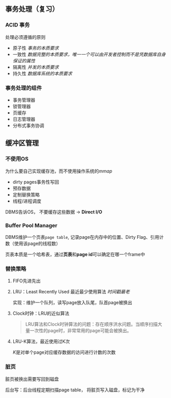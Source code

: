 ## 事务处理（复习）

### ACID 事务

处理必须遵循的原则

- 原子性 *事务的本质要求*
- 一致性 *数据完整的本质要求，唯一一个可以由开发者控制而不是凭数据库自身保证的属性*
- 隔离性 *并发的本质要求*
- 持久性 *数据库系统的本质要求*

### 事务处理的组件

- 事务管理器
- 锁管理器
- 页缓存
- 日志管理器
- 分布式事务协调

## 缓冲区管理

### 不使用OS

为什么要自己实现缓存池，而不使用操作系统的$mmap$

- dirty pages事务性写回
- 预存数据
- 定制替换策略
- 线程/进程调度

DBMS告诉OS， 不要缓存这些数据 -> **Direct I/O**

### Buffer Pool Manager

DBMS维护一个页表`page table`, 记录page在内存中的位置、Dirty Flag、引用计数（使用该page的线程数）

页表本质是一个哈希表，通过**页表**和**page id**可以确定在哪一个frame中

### 替换策略

1. FIFO先进先出

2. LRU：Least Recently Used 最近最少使用算法 *时间戳最老*

   实现：维护一个队列，读写page放入队尾，队首page被换出

3. Clock时钟：LRU的近似算法

   > LRU算法和Clock时钟算法的问题：存在顺序洪水问题。当顺序扫描大量一次性的page时，非常常用的page可能会被换出。

4. LRU-K算法，最近使用过K次

   $K$是对单个page对应缓存数据的访问进行计数的次数

### 脏页

脏页被换出需要写回到磁盘

后台写：后台线程定期扫描page table， 将脏页写入磁盘，标记为干净
